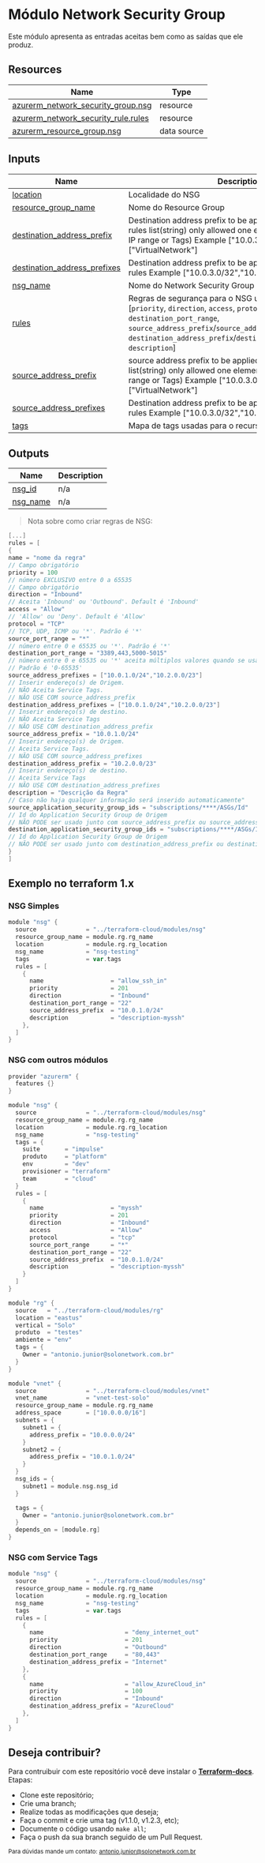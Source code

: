 # Módulo Network Security Group

Este módulo apresenta as entradas aceitas bem como as saídas que ele produz.



## Resources

| Name | Type |
|------|------|
| [azurerm_network_security_group.nsg](https://registry.terraform.io/providers/hashicorp/azurerm/latest/docs/resources/network_security_group) | resource |
| [azurerm_network_security_rule.rules](https://registry.terraform.io/providers/hashicorp/azurerm/latest/docs/resources/network_security_rule) | resource |
| [azurerm_resource_group.nsg](https://registry.terraform.io/providers/hashicorp/azurerm/latest/docs/data-sources/resource_group) | data source |

## Inputs

| Name | Description | Type | Default | Required |
|------|-------------|------|---------|:--------:|
| <a name="input_location"></a> [location](#input\_location) | Localidade do NSG | `string` | n/a | yes |
| <a name="input_resource_group_name"></a> [resource\_group\_name](#input\_resource\_group\_name) | Nome do Resource Group | `string` | n/a | yes |
| <a name="input_destination_address_prefix"></a> [destination\_address\_prefix](#input\_destination\_address\_prefix) | Destination address prefix to be applied to all predefined rules list(string) only allowed one element (CIDR, `*`, source IP range or Tags) Example ["10.0.3.0/24"] or ["VirtualNetwork"] | `list(string)` | <pre>[<br>  "*"<br>]</pre> | no |
| <a name="input_destination_address_prefixes"></a> [destination\_address\_prefixes](#input\_destination\_address\_prefixes) | Destination address prefix to be applied to all predefined rules Example ["10.0.3.0/32","10.0.3.128/32"] | `list(string)` | `null` | no |
| <a name="input_nsg_name"></a> [nsg\_name](#input\_nsg\_name) | Nome do Network Security Group | `string` | `"nsg"` | no |
| <a name="input_rules"></a> [rules](#input\_rules) | Regras de segurança para o NSG usando este formato = [`priority`, `direction`, `access`, `protocol`, `source_port_range`, `destination_port_range`, `source_address_prefix`/`source_address_prefix`, `destination_address_prefix`/`destination_address_prefixes`, `description`] | `any` | `[]` | no |
| <a name="input_source_address_prefix"></a> [source\_address\_prefix](#input\_source\_address\_prefix) | source address prefix to be applied to all predefined rules list(string) only allowed one element (CIDR, `*`, source IP range or Tags) Example ["10.0.3.0/24"] or ["VirtualNetwork"] | `list(string)` | <pre>[<br>  "*"<br>]</pre> | no |
| <a name="input_source_address_prefixes"></a> [source\_address\_prefixes](#input\_source\_address\_prefixes) | Destination address prefix to be applied to all predefined rules Example ["10.0.3.0/32","10.0.3.128/32"] | `list(string)` | `null` | no |
| <a name="input_tags"></a> [tags](#input\_tags) | Mapa de tags usadas para o recurso. | `map(any)` | `{}` | no |

## Outputs

| Name | Description |
|------|-------------|
| <a name="output_nsg_id"></a> [nsg\_id](#output\_nsg\_id) | n/a |
| <a name="output_nsg_name"></a> [nsg\_name](#output\_nsg\_name) | n/a |

> Nota sobre como criar regras de NSG:
``` Go
[...]
rules = [
{
name = "nome da regra"
// Campo obrigatório
priority = 100
// número EXCLUSIVO entre 0 a 65535
// Campo obrigatório
direction = "Inbound"
// Aceita 'Inbound' ou 'Outbound'. Default é 'Inbound'
access = "Allow"
// 'Allow' ou 'Deny'. Default é 'Allow'
protocol = "TCP"
// TCP, UDP, ICMP ou '*'. Padrão é '*'
source_port_range = "*"
// número entre 0 e 65535 ou '*'. Padrão é '*'
destination_port_range = "3389,443,5000-5015"
// número entre 0 e 65535 ou '*' aceita múltiplos valores quando se usa string separadas por vírgula.
// Padrão é '0-65535'
source_address_prefixes = ["10.0.1.0/24","10.2.0.0/23"]
// Inserir endereço(s) de Origem.
// NÃO Aceita Service Tags.
// NÃO USE COM source_address_prefix
destination_address_prefixes = ["10.0.1.0/24","10.2.0.0/23"]
// Inserir endereço(s) de destino.
// NÃO Aceita Service Tags
// NÃO USE COM destination_address_prefix
source_address_prefix = "10.0.1.0/24"
// Inserir endereço(s) de Origem.
// Aceita Service Tags.
// NÃO USE COM source_address_prefixes
destination_address_prefix = "10.2.0.0/23"
// Inserir endereço(s) de destino.
// Aceita Service Tags
// NÃO USE COM destination_address_prefixes
description = "Descrição da Regra"
// Caso não haja qualquer informação será inserido automaticamente"
source_application_security_group_ids = "subscriptions/****/ASGs/Id"
// Id do Application Security Group de Origem
// NÃO PODE ser usado junto com source_address_prefix ou source_address_prefixes
destination_application_security_group_ids = "subscriptions/****/ASGs/Id"
// Id do Application Security Group de Origem
// NÃO PODE ser usado junto com destination_address_prefix ou destination_address_prefixes
}
]
```

## Exemplo no terraform 1.x
### NSG Simples

``` Go
module "nsg" {
  source              = "../terraform-cloud/modules/nsg"
  resource_group_name = module.rg.rg_name
  location            = module.rg.rg_location
  nsg_name            = "nsg-testing"
  tags                = var.tags
  rules = [
    {
      name                   = "allow_ssh_in"
      priority               = 201
      direction              = "Inbound"
      destination_port_range = "22"
      source_address_prefix  = "10.0.1.0/24"
      description            = "description-myssh"
    },
  ]
}
```

### NSG com outros módulos

``` Go
provider "azurerm" {
  features {}
}

module "nsg" {
  source              = "../terraform-cloud/modules/nsg"
  resource_group_name = module.rg.rg_name
  location            = module.rg.rg_location
  nsg_name            = "nsg-testing"
  tags = {
    suite       = "impulse"
    produto     = "platform"
    env         = "dev"
    provisioner = "terraform"
    team        = "cloud"
  }
  rules = [
    {
      name                   = "myssh"
      priority               = 201
      direction              = "Inbound"
      access                 = "Allow"
      protocol               = "tcp"
      source_port_range      = "*"
      destination_port_range = "22"
      source_address_prefix  = "10.0.1.0/24"
      description            = "description-myssh"
    }
  ]
}

module "rg" {
  source   = "../terraform-cloud/modules/rg"
  location = "eastus"
  vertical = "Solo"
  produto  = "testes"
  ambiente = "env"
  tags = {
    Owner = "antonio.junior@solonetwork.com.br"
  }
}

module "vnet" {
  source              = "../terraform-cloud/modules/vnet"
  vnet_name           = "vnet-test-solo"
  resource_group_name = module.rg.rg_name
  address_space       = ["10.0.0.0/16"]
  subnets = {
    subnet1 = {
      address_prefix = "10.0.0.0/24"
    }
    subnet2 = {
      address_prefix = "10.0.1.0/24"
    }
  }
  nsg_ids = {
    subnet1 = module.nsg.nsg_id
  }

  tags = {
    Owner = "antonio.junior@solonetwork.com.br"
  }
  depends_on = [module.rg]
}
```

### NSG com Service Tags

``` Go
module "nsg" {
  source              = "../terraform-cloud/modules/nsg"
  resource_group_name = module.rg.rg_name
  location            = module.rg.rg_location
  nsg_name            = "nsg-testing"
  tags                = var.tags
  rules = [
    {
      name                       = "deny_internet_out"
      priority                   = 201
      direction                  = "Outbound"
      destination_port_range     = "80,443"
      destination_address_prefix = "Internet"
    },
    {
      name                       = "allow_AzureCloud_in"
      priority                   = 100
      direction                  = "Inbound"
      destination_address_prefix = "AzureCloud"
    },
  ]
}
```

## Deseja contribuir?

Para contruibuir com este repositório você deve instalar o [**Terraform-docs**](https://terraform-docs.io/user-guide/installation/).
Etapas:
* Clone este repositório;
* Crie uma branch;
* Realize todas as modificações que deseja;
* Faça o commit e crie uma tag (v1.1.0, v1.2.3, etc);
* Documente o código usando `make all`;
* Faça o push da sua branch seguido de um Pull Request.

<sub>Para dúvidas mande um contato: [antonio.junior@solonetwork.com.br](mailto:antonio.junior@solonetwork.com.br)</sub>

